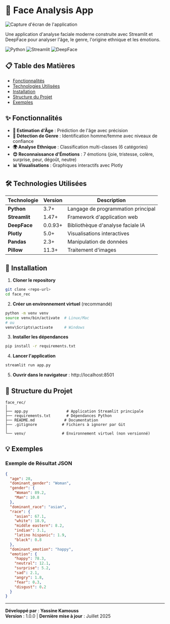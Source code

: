 # 🎯 Face Analysis App

![Capture d'écran de l'application](capture_d'écran.png)

Une application d'analyse faciale moderne construite avec Streamlit et DeepFace pour analyser l'âge, le genre, l'origine ethnique et les émotions.

![Python](https://img.shields.io/badge/python-v3.7+-blue.svg)
![Streamlit](https://img.shields.io/badge/streamlit-v1.47+-red.svg)
![DeepFace](https://img.shields.io/badge/deepface-v0.0.93+-green.svg)

## 📋 Table des Matières

- [Fonctionnalités](#fonctionnalités)
- [Technologies Utilisées](#technologies-utilisées)
- [Installation](#installation)
- [Structure du Projet](#structure-du-projet)
- [Exemples](#exemples)

## ✨ Fonctionnalités

- **🎂 Estimation d'Âge** : Prédiction de l'âge avec précision
- **👤 Détection de Genre** : Identification homme/femme avec niveaux de confiance
- **🌍 Analyse Ethnique** : Classification multi-classes (6 catégories)
- **😊 Reconnaissance d'Émotions** : 7 émotions (joie, tristesse, colère, surprise, peur, dégoût, neutre)
- **📊 Visualisations** : Graphiques interactifs avec Plotly

## 🛠 Technologies Utilisées

| Technologie   | Version | Description                        |
| ------------- | ------- | ---------------------------------- |
| **Python**    | 3.7+    | Langage de programmation principal |
| **Streamlit** | 1.47+   | Framework d'application web        |
| **DeepFace**  | 0.0.93+ | Bibliothèque d'analyse faciale IA  |
| **Plotly**    | 5.0+    | Visualisations interactives        |
| **Pandas**    | 2.3+    | Manipulation de données            |
| **Pillow**    | 11.3+   | Traitement d'images                |

## 🚀 Installation

1. **Cloner le repository**

```bash
git clone <repo-url>
cd face_rec
```

2. **Créer un environnement virtuel** (recommandé)

```bash
python -m venv venv
source venv/bin/activate  # Linux/Mac
# ou
venv\Scripts\activate     # Windows
```

3. **Installer les dépendances**

```bash
pip install -r requirements.txt
```

4. **Lancer l'application**

```bash
streamlit run app.py
```

5. **Ouvrir dans le navigateur** : http://localhost:8501

## 📁 Structure du Projet

```
face_rec/
│
├── app.py                 # Application Streamlit principale
├── requirements.txt       # Dépendances Python
├── README.md             # Documentation
├── .gitignore           # Fichiers à ignorer par Git
│
└── venv/                # Environnement virtuel (non versionné)
```

## 💡 Exemples

### Exemple de Résultat JSON

```json
{
  "age": 28,
  "dominant_gender": "Woman",
  "gender": {
    "Woman": 89.2,
    "Man": 10.8
  },
  "dominant_race": "asian",
  "race": {
    "asian": 67.1,
    "white": 18.9,
    "middle eastern": 8.2,
    "indian": 3.1,
    "latino hispanic": 1.9,
    "black": 0.8
  },
  "dominant_emotion": "happy",
  "emotion": {
    "happy": 78.3,
    "neutral": 12.1,
    "surprise": 5.2,
    "sad": 2.1,
    "angry": 1.8,
    "fear": 0.3,
    "disgust": 0.2
  }
}
```

---

**Développé par** : **Yassine Kamouss**  
**Version** : 1.0.0 | **Dernière mise à jour** : Juillet 2025
